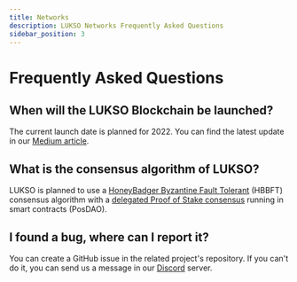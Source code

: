 ```yaml
---
title: Networks
description: LUKSO Networks Frequently Asked Questions
sidebar_position: 3
---
```


# Frequently Asked Questions

## When will the LUKSO Blockchain be launched?

The current launch date is planned for 2022. You can find the latest update in our [Medium article](https://medium.com/lukso/an-update-on-the-road-to-mainnet-48d39ce411d7).

## What is the consensus algorithm of LUKSO?

LUKSO is planned to use a [HoneyBadger Byzantine Fault Tolerant](https://eprint.iacr.org/2016/199.pdf) (HBBFT) consensus algorithm with a [delegated Proof of Stake consensus](https://github.com/lukso-network/network-hbbft-posdao-contracts) running in smart contracts (PosDAO).

## I found a bug, where can I report it?

You can create a GitHub issue in the related project's repository. If you can't do it, you can send us a message in our [Discord](https://discord.gg/lukso) server.
